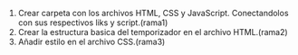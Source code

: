 1. Crear carpeta con los archivos HTML, CSS y JavaScript. Conectandolos con sus respectivos liks y script.(rama1)
2. Crear la estructura basica del temporizador en el archivo HTML.(rama2)
3. Añadir estilo en el archivo CSS.(rama3)
